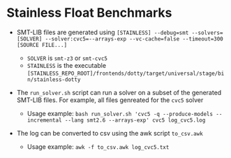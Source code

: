 # Stainless Float Benchmarks

- SMT-LIB files are generated using `[STAINLESS] --debug=smt --solvers=[SOLVER] --solver:cvc5=--arrays-exp --vc-cache=false --timeout=300 [SOURCE FILE...]`
	- `SOLVER` is `smt-z3` or `smt-cvc5`
	- `STAINLESS` is the executable `[STAINLESS_REPO_ROOT]/frontends/dotty/target/universal/stage/bin/stainless-dotty`

- The `run_solver.sh` script can run a solver on a subset of the generated SMT-LIB files.  For example, all files genreated for the `cvc5` solver
	- Usage example: `bash run_solver.sh 'cvc5 -q --produce-models --incremental --lang smt2.6 --arrays-exp' cvc5 log_cvc5.log`

- The log can be converted to csv using the awk script `to_csv.awk`
	- Usage example: `awk -f to_csv.awk log_cvc5.txt`
